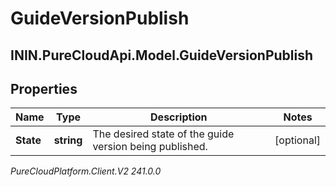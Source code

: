 # GuideVersionPublish

## ININ.PureCloudApi.Model.GuideVersionPublish

## Properties

|Name | Type | Description | Notes|
|------------ | ------------- | ------------- | -------------|
| **State** | **string** | The desired state of the guide version being published. | [optional] |



_PureCloudPlatform.Client.V2 241.0.0_
